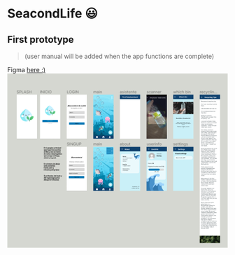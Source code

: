 # SeacondLife :smiley:

## First prototype
>(user manual will be added when the app functions are complete)

Figma [here :)](https://www.figma.com/file/gFI1fnjsRLRhrUmtEMtoKJ/SeacondLife?node-id=0%3A1&t=SyQxh8SxIIZ8BjUP-1)
![Prototipo](IMG/prototipo.png)